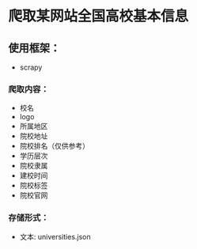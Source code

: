 # 爬取某网站全国高校基本信息
## 使用框架：
* scrapy 
### 爬取内容：
* 校名
* logo
* 所属地区
* 院校地址
* 院校排名（仅供参考）
* 学历层次
* 院校隶属
* 建校时间
* 院校标签
* 院校官网

### 存储形式：
* 文本: universities.json